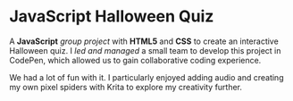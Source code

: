 # JavaScript Halloween Quiz
A **JavaScript** _group project_ with **HTML5** and **CSS** to create an interactive Halloween quiz. I _led and managed_ a small team to develop this project in CodePen, which allowed us to gain collaborative coding experience.

We had a lot of fun with it. I particularly enjoyed adding audio and creating my own pixel spiders with Krita to explore my creativity further.